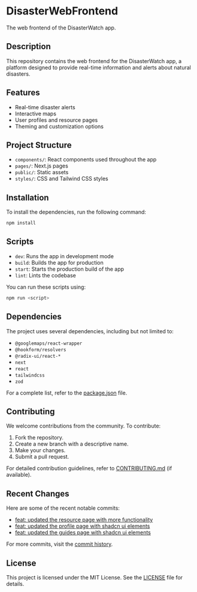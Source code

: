 # DisasterWebFrontend

The web frontend of the DisasterWatch app.

## Description

This repository contains the web frontend for the DisasterWatch app, a platform designed to provide real-time information and alerts about natural disasters.

## Features

- Real-time disaster alerts
- Interactive maps
- User profiles and resource pages
- Theming and customization options

## Project Structure

- `components/`: React components used throughout the app
- `pages/`: Next.js pages
- `public/`: Static assets
- `styles/`: CSS and Tailwind CSS styles

## Installation

To install the dependencies, run the following command:

```bash
npm install
```

## Scripts

- `dev`: Runs the app in development mode
- `build`: Builds the app for production
- `start`: Starts the production build of the app
- `lint`: Lints the codebase

You can run these scripts using:

```bash
npm run <script>
```

## Dependencies

The project uses several dependencies, including but not limited to:

- `@googlemaps/react-wrapper`
- `@hookform/resolvers`
- `@radix-ui/react-*`
- `next`
- `react`
- `tailwindcss`
- `zod`

For a complete list, refer to the [package.json](https://github.com/DisasterWatchHQ/DisasterWebFrontend/blob/main/package.json) file.

## Contributing

We welcome contributions from the community. To contribute:

1. Fork the repository.
2. Create a new branch with a descriptive name.
3. Make your changes.
4. Submit a pull request.

For detailed contribution guidelines, refer to [CONTRIBUTING.md](CONTRIBUTING.md) (if available).

## Recent Changes

Here are some of the recent notable commits:

- [feat: updated the resource page with more functionality](https://github.com/DisasterWatchHQ/DisasterWebFrontend/commit/a0f48a89f513e2565293252b4d2f7c6234b20d35)
- [feat: updated the profile page with shadcn ui elements](https://github.com/DisasterWatchHQ/DisasterWebFrontend/commit/e0524261931e6d70f184ade1c24fb65b5e567f43)
- [feat: updated the guides page with shadcn ui elements](https://github.com/DisasterWatchHQ/DisasterWebFrontend/commit/64c2023515afddb9faeda7ca060561775c67b76b)

For more commits, visit the [commit history](https://github.com/DisasterWatchHQ/DisasterWebFrontend/commits/main).

## License

This project is licensed under the MIT License. See the [LICENSE](LICENSE) file for details.
